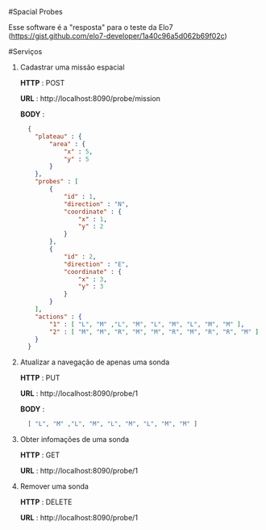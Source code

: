 #Spacial Probes

Esse software é a "resposta" para o teste da Elo7 (https://gist.github.com/elo7-developer/1a40c96a5d062b69f02c)


#Serviços

1. Cadastrar uma missão espacial

    **HTTP** : POST
  
    **URL** : http://localhost:8090/probe/mission

    **BODY** : 
    ```json
      {
      	"plateau" : {
      	    "area" : {
      		    "x" : 5,
      		    "y" : 5
      	    }
      	},
      	"probes" : [
      		{
      		    "id" : 1,
      			"direction" : "N",
      		    "coordinate" : {
      			    "x" : 1,
      			    "y" : 2
      		    }
      		},
      		{
      		    "id" : 2,
      			"direction" : "E",
      		    "coordinate" : {
      			    "x" : 3,
      			    "y" : 3
      		    }
      		}
      	],
      	"actions" : {
      		"1" : [ "L", "M" ,"L", "M", "L", "M", "L", "M", "M" ],
      		"2" : [ "M", "M", "R", "M", "M", "R", "M", "R", "R", "M" ]
      	}
      }
    ```
  
2. Atualizar a navegação de apenas uma sonda
   
    **HTTP** : PUT
   
    **URL** : http://localhost:8090/probe/1
   
    **BODY** :
    ```json
      [ "L", "M" ,"L", "M", "L", "M", "L", "M", "M" ]
    ```

3. Obter infomações de uma sonda

    **HTTP** : GET
    
    **URL** : http://localhost:8090/probe/1
    
4. Remover uma sonda

    **HTTP** : DELETE
    
    **URL** : http://localhost:8090/probe/1
